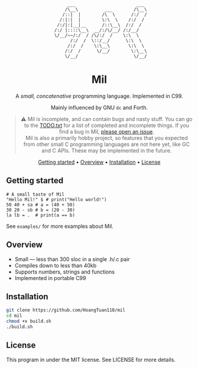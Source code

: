 <!-- markdownlint-configure-file {
  "MD013": {
    "code_blocks": false,
    "tables": false
  },
  "MD033": false,
  "MD041": false
} -->

<div align="center">

```

      ___                       ___ 
     /\__\          ___        /\__\
    /::|  |        /\  \      /:/  /
   /:|:|  |        \:\  \    /:/  / 
  /:/|:|__|__      /::\__\  /:/  /  
 /:/ |::::\__\  __/:/\/__/ /:/__/   
 \/__/~~/:/  / /\/:/  /    \:\  \   
       /:/  /  \::/__/      \:\  \  
      /:/  /    \:\__\       \:\  \ 
     /:/  /      \/__/        \:\__\
     \/__/                     \/__/

```

# Mil

A *small, concatenative* programming language. Implemented in C99.

Mainly influenced by GNU `dc` and Forth.

> ⚠️ Mil is incomplete, and can contain bugs and nasty stuff.
> You can go to the [TODO.txt](https://github.com/HoangTuan110/mil/blob/main/TODO.txt)
> for a list of completed and incomplete things.
> If you find a bug in Mil, [please open an issue](https://github.com/HoangTuan110/mil/issues).
> <br>
> Mil is also a primarily hobby project, so features that you
> expected from other small C programming languages are not here yet,
> like GC and C APIs. These may be implemented in the future.

[Getting started](#getting-started) •
[Overview](#overview) •
[Installation](#installation) •
[License](#license)

</div>

## Getting started

```
# A small taste of Mil
"Hello Mil!" $ # print("Hello world!")
50 40 + sa # a = (40 + 50)
30 20 - sb # b = (20 - 30)
la lb = .  # print(a == b)
```

See `examples/` for more examples about Mil.

## Overview
* Small — less than 300 sloc in a single .h/.c pair
* Compiles down to less than 40kb
* Supports numbers, strings and functions
* Implemented in portable C99
<!-- * Simple mark and sweep GC -->

## Installation

```sh
git clone https://github.com/HoangTuan110/mil
cd mil
chmod +x build.sh
./build.sh
```

## License

This program in under the MIT license. See LICENSE for more details.

</div>
